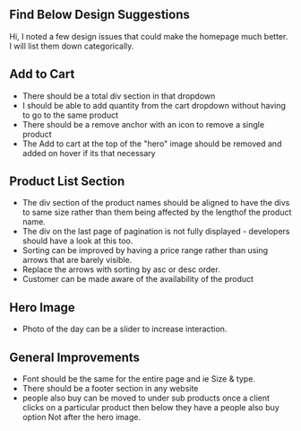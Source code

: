 ## Find Below Design Suggestions
Hi, I noted a few design issues that could make the homepage much better. I will list them down categorically.

## Add to Cart

- There should be a total div section in that dropdown
- I should be able to add quantity from the cart dropdown without having to go to the same product
- There should be a remove anchor with an icon to remove a single product
- The Add to cart at the top of the "hero" image should be removed and added on hover if its that necessary


## Product List Section

- The div section of the product names should be aligned to have the divs to same size rather than them being affected by the lengthof the product name.
- The div on the last page of pagination is not fully displayed - developers should have a look at this too.
- Sorting can be improved by having a price range rather than using arrows that are barely visible. 
- Replace the arrows with sorting by asc or desc order.
- Customer can be made aware of the availability of the product

## Hero Image 

- Photo of the day can be a slider to increase interaction.

## General Improvements

- Font should be the same for the entire page and ie Size & type.
- There should be a footer section in any website
- people also buy can be moved to under sub products once a client clicks on a particular product then below they have a people also buy option Not after the hero image.

